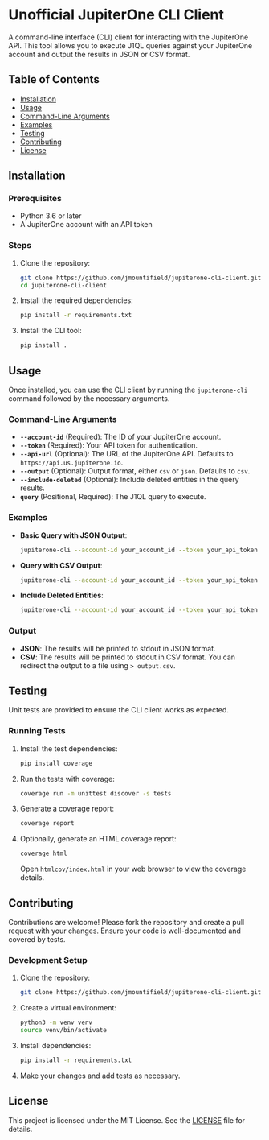 # Unofficial JupiterOne CLI Client

A command-line interface (CLI) client for interacting with the JupiterOne API. This tool allows you to execute J1QL queries against your JupiterOne account and output the results in JSON or CSV format.

## Table of Contents

- [Installation](#installation)
- [Usage](#usage)
- [Command-Line Arguments](#command-line-arguments)
- [Examples](#examples)
- [Testing](#testing)
- [Contributing](#contributing)
- [License](#license)

## Installation

### Prerequisites

- Python 3.6 or later
- A JupiterOne account with an API token

### Steps

1. Clone the repository:

   ```bash
   git clone https://github.com/jmountifield/jupiterone-cli-client.git
   cd jupiterone-cli-client
   ```

2. Install the required dependencies:

   ```bash
   pip install -r requirements.txt
   ```

3. Install the CLI tool:

   ```bash
   pip install .
   ```

## Usage

Once installed, you can use the CLI client by running the `jupiterone-cli` command followed by the necessary arguments.

### Command-Line Arguments

- **`--account-id`** (Required): The ID of your JupiterOne account.
- **`--token`** (Required): Your API token for authentication.
- **`--api-url`** (Optional): The URL of the JupiterOne API. Defaults to `https://api.us.jupiterone.io`.
- **`--output`** (Optional): Output format, either `csv` or `json`. Defaults to `csv`.
- **`--include-deleted`** (Optional): Include deleted entities in the query results.
- **`query`** (Positional, Required): The J1QL query to execute.

### Examples

- **Basic Query with JSON Output**:

  ```bash
  jupiterone-cli --account-id your_account_id --token your_api_token "FIND * LIMIT 1" --output json
  ```

- **Query with CSV Output**:

  ```bash
  jupiterone-cli --account-id your_account_id --token your_api_token "FIND * LIMIT 1" --output csv > output.csv
  ```

- **Include Deleted Entities**:

  ```bash
  jupiterone-cli --account-id your_account_id --token your_api_token --include-deleted "FIND * LIMIT 1" --output json
  ```

### Output

- **JSON**: The results will be printed to stdout in JSON format.
- **CSV**: The results will be printed to stdout in CSV format. You can redirect the output to a file using `> output.csv`.

## Testing

Unit tests are provided to ensure the CLI client works as expected.

### Running Tests

1. Install the test dependencies:

   ```bash
   pip install coverage
   ```

2. Run the tests with coverage:

   ```bash
   coverage run -m unittest discover -s tests
   ```

3. Generate a coverage report:

   ```bash
   coverage report
   ```

4. Optionally, generate an HTML coverage report:

   ```bash
   coverage html
   ```

   Open `htmlcov/index.html` in your web browser to view the coverage details.

## Contributing

Contributions are welcome! Please fork the repository and create a pull request with your changes. Ensure your code is well-documented and covered by tests.

### Development Setup

1. Clone the repository:

   ```bash
   git clone https://github.com/jmountifield/jupiterone-cli-client.git
   ```

2. Create a virtual environment:

   ```bash
   python3 -m venv venv
   source venv/bin/activate
   ```

3. Install dependencies:

   ```bash
   pip install -r requirements.txt
   ```

4. Make your changes and add tests as necessary.

## License

This project is licensed under the MIT License. See the [LICENSE](LICENSE) file for details.
```
